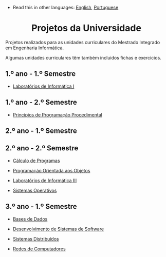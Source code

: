 * Read this in other languages: [English](README.md), [Portuguese](README.pt.md)

<div align="center">
	<h1><strong>Projetos da Universidade</strong></h1>
</div>

Projetos realizados para as unidades curriculares do Mestrado Integrado em Engenharia Informática.

Algumas unidades curriculares têm também incluidos fichas e exercicios.

## 1.º ano - 1.º Semestre

  * [Laboratórios de Informática I](1/LI1/Tanks)

## 1.º ano - 2.º Semestre
  * [Princípios de Programação Procedimental](1/PPP/Kanban)

## 2.º ano - 1.º Semestre

## 2.º ano - 2.º Semestre

  * [Cálculo de Programas](2/CP)

  * [Programação Orientada aos Objetos](2/POO/UMCarroJa)

  * [Laboratórios de Informática III](2/LI3)

  * [Sistemas Operativos](2/SO/ConcurrentSalesManagement)

## 3.º ano - 1.º Semestre

  * [Bases de Dados](3/BD)

  * [Desenvolvimento de Sistemas de Software](3/DSS)

  * [Sistemas Distribuídos](3/SD)

  * [Redes de Computadores](3/RC)
